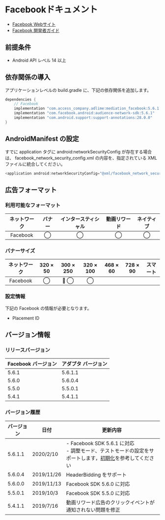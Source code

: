 # Facebookドキュメント
- [Facebook Webサイト](https://business.facebook.com/pub/home)
- [Facebook 開発者ガイド](https://developers.facebook.com/docs/audience-network/android)

## 前提条件
- Android API レベル 14 以上

## 依存関係の導入
アプリケーションレベルの build.gradle に、下記の依存関係を追加します。

```java
dependencies {
    // Facebook
    implementation "com.access_company.adlime:mediation_facebook:5.6.1.1"
    implementation "com.facebook.android:audience-network-sdk:5.6.1"
    implementation "com.android.support:support-annotations:28.0.0"
}
```

## AndroidManifest の設定
すでに application タグに android:networkSecurityConfig が存在する場合は、 facebook_network_security_config.xml の内容を、指定されている XML ファイルに統合してください。
```java
<application android:networkSecurityConfig="@xml/facebook_network_security_config"/>
```

## 広告フォーマット

### 利用可能なフォーマット

|ネットワーク|バナー|インタースティシャル|動画リワード|ネイティブ|
|:------: |:---:|:----------:|:------:|:----:|
| Facebook | ◯    | ◯          |  ◯     | ◯   |

### バナーサイズ
|ネットワーク   |320 × 50 |300 × 250 |320 × 100 |468 × 60 |728 × 90 |スマート |
|:--------:|:-----:|:------:|:------:|:-----:|:-----:|:----:|
| Facebook | ◯     | ◯      | ◯      |       |       |      |

### 設定情報
下記の Facebook の情報が必要となります。　　
- Placement ID

## バージョン情報

### リリースバージョン
| Facebook バージョン | アダプタ バージョン|
|:-----------------|:--------------|
|5.6.1         |   5.6.1.1     |
|5.6.0         |   5.6.0.4     |
|5.5.0         |   5.5.0.1     |
|5.4.1         |   5.4.1.1     |

### バージョン履歴
| バージョン        | 日付         | 更新内容                    |
|-----------------|--------------|----------------------------------|
|5.6.1.1          |2020/2/10   | - Facebook SDK 5.6.1 に対応<br>- 調整モード、テストモードの設定をサポートします，[初期化](./init.md)を参考してください|
|5.6.0.4          |2019/11/26  |HeaderBidding をサポート|
|5.6.0.0          |2019/11/13  |Facebook SDK 5.6.0 に対応              |
|5.5.0.1          |2019/10/3   |Facebook SDK 5.5.0 に対応              |
|5.4.1.1          |2019/7/16   |動画リワード広告のクリックイベントが通知されない問題を修正|
